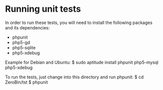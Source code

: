 Running unit tests
==================

In order to run these tests, you will need to install the following packages
and its dependencies:
* phpunit
* php5-gd
* php5-sqlite
* php5-xdebug

Example for Debian and Ubuntu:
    $ sudo aptitude install phpunit php5-mysql php5-xdebug

To run the tests, just change into this directory and run phpunit:
    $ cd ZeroBin/tst
    $ phpunit
